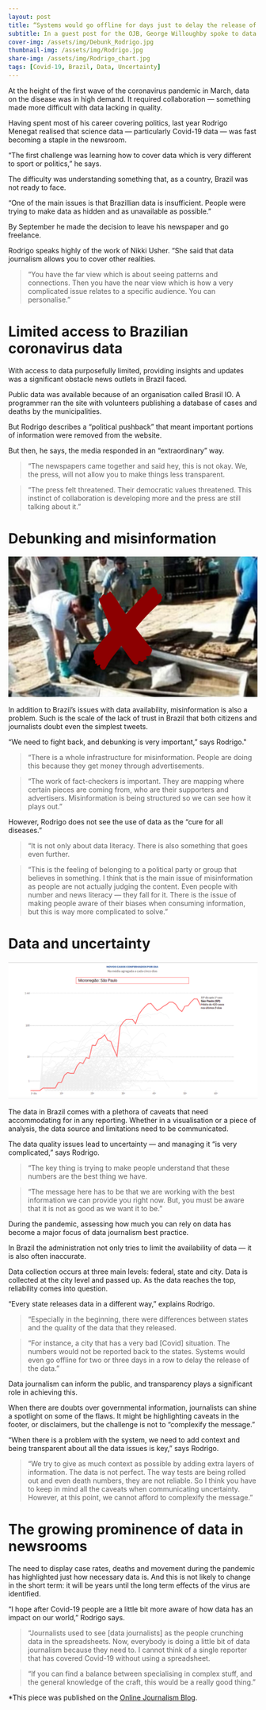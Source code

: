 ```yaml
---
layout: post
title: “Systems would go offline for days just to delay the release of data” – Rodrigo Menegat on Covid-19 data journalism in Brazil
subtitle: In a guest post for the OJB, George Willoughby spoke to data journalist Rodrigo Menegat about reporting on Covid-19 in Brazil, managing uncertainty and how data journalism could help debunk misinformation.
cover-img: /assets/img/Debunk_Rodrigo.jpg
thumbnail-img: /assets/img/Rodrigo.jpg
share-img: /assets/img/Rodrigo_chart.jpg
tags: [Covid-19, Brazil, Data, Uncertainty]
---
```


At the height of the first wave of the coronavirus pandemic in March, data on the disease was in high demand. It required collaboration — something made more difficult with data lacking in quality.

Having spent most of his career covering politics, last year Rodrigo Menegat realised that science data — particularly Covid-19 data — was fast becoming a staple in the newsroom. 

“The first challenge was learning how to cover data which is very different to sport or politics,” he says.

The difficulty was understanding something that, as a country, Brazil was not ready to face.

“One of the main issues is that Brazillian data is insufficient. People were trying to make data as hidden and as unavailable as possible.”

By September he made the decision to leave his newspaper and go freelance.

Rodrigo speaks highly of the work of Nikki Usher. “She said that data journalism allows you to cover other realities.

> “You have the far view which is about seeing patterns and connections. Then you have the near view which is how a very complicated issue relates to a specific audience. You can personalise.”

# Limited access to Brazilian coronavirus data

With access to data purposefully limited, providing insights and updates was a significant obstacle news outlets in Brazil faced.

Public data was available because of an organisation called Brasil IO. A programmer ran the site with volunteers publishing a database of cases and deaths by the municipalities.

But Rodrigo describes a “political pushback” that meant important portions of information were removed from the website.

But then, he says, the media responded in an “extraordinary” way.

> “The newspapers came together and said hey, this is not okay. We, the press, will not allow you to make things less transparent.

> “The press felt threatened. Their democratic values threatened. This instinct of collaboration is developing more and the press are still talking about it.”

# Debunking and misinformation
![debunking](/assets/img/Debunk_Rodrigo.jpg)

In addition to Brazil’s issues with data availability, misinformation is also a problem. Such is the scale of the lack of trust in Brazil that both citizens and journalists doubt even the simplest tweets.

“We need to fight back, and debunking is very important,” says Rodrigo."

> “There is a whole infrastructure for misinformation. People are doing this because they get money through advertisements.

> “The work of fact-checkers is important. They are mapping where certain pieces are coming from, who are their supporters and advertisers. Misinformation is being structured so we can see how it plays out.”

However, Rodrigo does not see the use of data as the “cure for all diseases.”

> “It is not only about data literacy. There is also something that goes even further.

> “This is the feeling of belonging to a political party or group that believes in something. I think that is the main issue of misinformation as people are not actually judging the content. Even people with number and news literacy — they fall for it. There is the issue of making people aware of their biases when consuming information, but this is way more complicated to solve.”

# Data and uncertainty

![rodrigo-chart](/assets/img/Rodrigo_chart.jpg)

The data in Brazil comes with a plethora of caveats that need accommodating for in any reporting. Whether in a visualisation or a piece of analysis, the data source and limitations need to be communicated.

The data quality issues lead to uncertainty — and managing it “is very complicated,” says Rodrigo.

> “The key thing is trying to make people understand that these numbers are the best thing we have.

> “The message here has to be that we are working with the best information we can provide you right now. But, you must be aware that it is not as good as we want it to be.”

During the pandemic, assessing how much you can rely on data has become a major focus of data journalism best practice.

In Brazil the administration not only tries to limit the availability of data — it is also often inaccurate.

Data collection occurs at three main levels: federal, state and city. Data is collected at the city level and passed up. As the data reaches the top, reliability comes into question.

“Every state releases data in a different way,” explains Rodrigo. 

> “Especially in the beginning, there were differences between states and the quality of the data that they released.

> “For instance, a city that has a very bad [Covid] situation. The numbers would not be reported back to the states. Systems would even go offline for two or three days in a row to delay the release of the data.”

Data journalism can inform the public, and transparency plays a significant role in achieving this.

When there are doubts over governmental information, journalists can shine a spotlight on some of the flaws. It might be highlighting caveats in the footer, or disclaimers, but the challenge is not to “complexify the message.”

“When there is a problem with the system, we need to add context and being transparent about all the data issues is key,” says Rodrigo.

> “We try to give as much context as possible by adding extra layers of information. The data is not perfect. The way tests are being rolled out and even death numbers, they are not reliable. So I think you have to keep in mind all the caveats when communicating uncertainty. However, at this point, we cannot afford to complexify the message.”

# The growing prominence of data in newsrooms

The need to display case rates, deaths and movement during the pandemic has highlighted just how necessary data is. And this is not likely to change in the short term: it will be years until the long term effects of the virus are identified.

“I hope after Covid-19 people are a little bit more aware of how data has an impact on our world,” Rodrigo says.

> “Journalists used to see [data journalists] as the people crunching data in the spreadsheets. Now, everybody is doing a little bit of data journalism because they need to. I cannot think of a single reporter that has covered Covid-19 without using a spreadsheet.

> “If you can find a balance between specialising in complex stuff, and the general knowledge of the craft, this would be a really good thing.”

*This piece was published on the [Online Journalism Blog](https://onlinejournalismblog.com/2021/01/19/systems-would-go-offline-for-days-just-to-delay-the-release-of-data-rodrigo-menegat-on-covid-19-data-journalism-in-brazil/).
